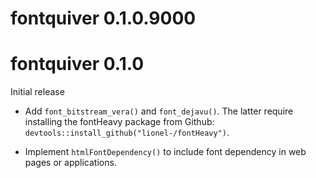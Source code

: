 
# fontquiver 0.1.0.9000

# fontquiver 0.1.0

Initial release

- Add `font_bitstream_vera()` and `font_dejavu()`. The latter require
  installing the fontHeavy package from Github:
  `devtools::install_github("lionel-/fontHeavy")`.

- Implement `htmlFontDependency()` to include font dependency in web
  pages or applications.
